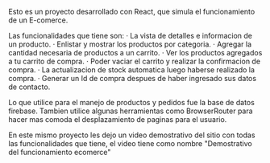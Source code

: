 Esto es un proyecto desarrollado con React, que simula el funcionamiento de un E-comerce.

Las funcionalidades que tiene son:
    · La vista de detalles e informacion de un producto.
    · Enlistar y mostrar los productos por categoria.
    · Agregar la cantidad necesaria de productos a un carrito.
    · Ver los productos agregados a tu carrito de compra.
    · Poder vaciar el carrito y realizar la confirmacion de compra.
    · La actualizacion de stock automatica luego haberse realizado la compra.
    · Generar un Id de compra despues de haber ingresado sus datos de contacto.

Lo que utilice para el manejo de productos y pedidos fue la base de datos firebase. Tambien utilice algunas herramientas como BrowserRouter para hacer mas comoda el desplazamiento de paginas para el usuario.

En este mismo proyecto les dejo un video demostrativo del sitio con todas las funcionalidades que tiene, el video tiene como nombre "Demostrativo del funcionamiento ecomerce"
